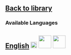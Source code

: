 ## [Back to library](https://fieldguides.github.io/library/)
### Available Languages
## [English](https://fieldguides.github.io/guide08/en) [<img src="https://fieldguides.github.io/library/resources/icons/pwa.png" height="20px"/>](https://fieldguides.github.io/guide08/en) [<img src="https://fieldguides.github.io/library/resources/icons/epub.png" height="40px"/>](https://fieldguides.github.io/guide08/en/download/guide1.epub) [<img src="https://fieldguides.github.io/library/resources/icons/pdf.png" height="40px"/>](https://fieldguides.github.io/guide08/en/download/guide1.pdf)


